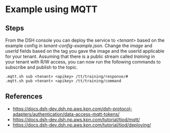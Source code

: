 # Example using MQTT

## Steps
From the DSH console you can deploy the service to _\<tenant\>_ based on the example config in _tenant-config-example.json_.
Change the _image_ and _userId_ fields based on the tag you gave the image and the userId applicable for your tenant.
Assuming that there is a public stream called _training_ in your tenant with R/W access, 
you can now run the following commands to subscribe and publish to the topic.

```
.mqtt.sh sub <tenant> <apikey> /tt/training/response/#
.mqtt.sh pub <tenant> <apikey> /tt/training/command
```

## References

* https://docs.dsh-dev.dsh.np.aws.kpn.com/dsh-protocol-adapters/authentication/data-access-mqtt-tokens/
* https://docs.dsh-dev.dsh.np.aws.kpn.com/tutorial/tiod/mqtt/
* https://docs.dsh-dev.dsh.np.aws.kpn.com/tutorial/tiod/deploying/
